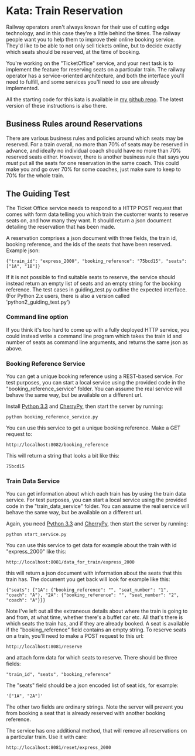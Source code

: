 # Kata: Train Reservation

Railway operators aren't always known for their use of cutting edge technology, and in this case they're a little behind the times. The railway people want you to help them to improve their online booking service. They'd like to be able to not only sell tickets online, but to decide exactly which seats should be reserved, at the time of booking.

You're working on the "TicketOffice" service, and your next task is to implement the feature for reserving seats on a particular train. The railway operator has a service-oriented architecture, and both the interface you'll need to fulfill, and some services you'll need to use are already implemented.

All the starting code for this kata is available in [my github repo](https://github.com/emilybache/KataTrainReservation). The latest version of these instructions is also there.

## Business Rules around Reservations

There are various business rules and policies around which seats may be reserved. For a train overall, no more than 70% of seats may be reserved in advance, and ideally no individual coach should have no more than 70% reserved seats either. However, there is another business rule that says you _must_ put all the seats for one reservation in the same coach. This could make you and go over 70% for some coaches, just make sure to keep to 70% for the whole train.

## The Guiding Test

The Ticket Office service needs to respond to a HTTP POST request that comes with form data telling you which train the customer wants to reserve seats on, and how many they want. It should return a json document detailing the reservation that has been made.

A reservation comprises a json document with three fields, the train id, booking reference, and the ids of the seats that have been reserved. Example json:

	{"train_id": "express_2000", "booking_reference": "75bcd15", "seats": ["1A", "1B"]}

If it is not possible to find suitable seats to reserve, the service should instead return an empty list of seats and an empty string for the booking reference. The test cases in guiding_test.py outline the expected interface. (For Python 2.x users, there is also a version called 'python2\_guiding\_test.py')

### Command line option

If you think it's too hard to come up with a fully deployed HTTP service, you could instead write a command line program which takes the train id and number of seats as command line arguments, and returns the same json as above.

### Booking Reference Service

You can get a unique booking reference using a REST-based service. For test purposes, you can start a local service using the provided code in the "booking_reference_service" folder. You can assume the real service will behave the same way, but be available on a different url.

Install [Python 3.3](http://python.org) and [CherryPy](http://www.cherrypy.org/), then start the server by running:

    python booking_reference_service.py

You can use this service to get a unique booking reference. Make a GET request to:

    http://localhost:8082/booking_reference

This will return a string that looks a bit like this:

	75bcd15

### Train Data Service

You can get information about which each train has by using the train data service. For test purposes, you can start a local service using the provided code in the "train_data_service" folder. You can assume the real service will behave the same way, but be available on a different url.

Again, you need [Python 3.3](http://python.org) and [CherryPy](http://www.cherrypy.org/), then start the server by running:

    python start_service.py

You can use this service to get data for example about the train with id "express_2000" like this:

    http://localhost:8081/data_for_train/express_2000

this will return a json document with information about the seats that this train has. The document you get back will look for example like this:

    {"seats": {"1A": {"booking_reference": "", "seat_number": "1", "coach": "A"}, "2A": {"booking_reference": "", "seat_number": "2", "coach": "A"}}}

Note I've left out all the extraneous details about where the train is going to and from, at what time, whether there's a buffet car etc. All that's there is which seats the train has, and if they are already booked. A seat is available if the "booking_reference" field contains an empty string. To reserve seats on a train, you'll need to make a POST request to this url:

    http://localhost:8081/reserve

and attach form data for which seats to reserve. There should be three fields:

    "train_id", "seats", "booking_reference"

The "seats" field should be a json encoded list of seat ids, for example:

    '["1A", "2A"]'

The other two fields are ordinary strings. Note the server will prevent you from booking a seat that is already reserved with another booking reference.

The service has one additional method, that will remove all reservations on a particular train. Use it with care:

    http://localhost:8081/reset/express_2000

